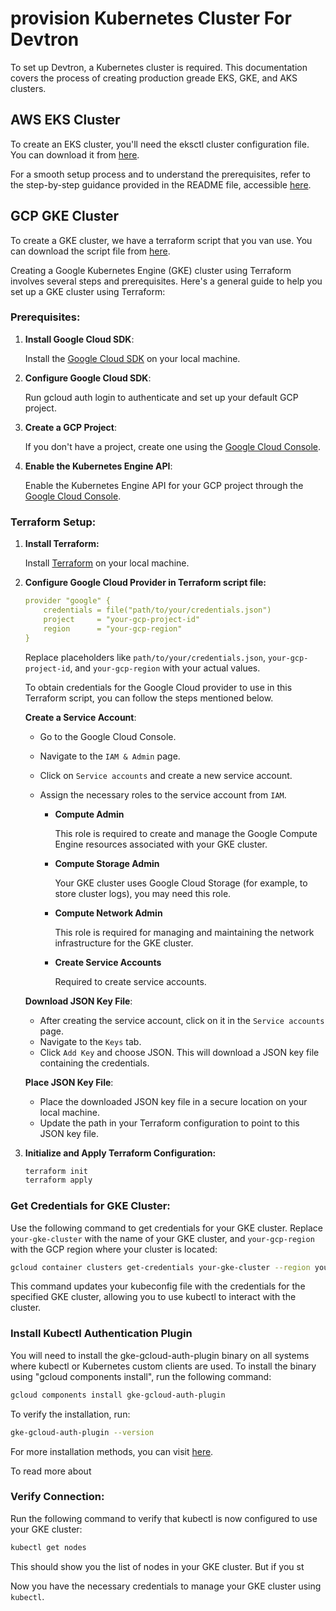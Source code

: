 # provision Kubernetes Cluster For Devtron

To set up Devtron, a Kubernetes cluster is required. This documentation covers the process of creating production greade EKS, GKE, and AKS clusters.

## AWS EKS Cluster

To create an EKS cluster, you'll need the eksctl cluster configuration file. You can download it from [here](https://github.com/devtron-labs/utilities/blob/main/eksctl-configs/eksctl-devtron-prod-configs.yaml). 

For a smooth setup process and to understand the prerequisites, refer to the step-by-step guidance provided in the README file, accessible [here](https://github.com/devtron-labs/utilities/blob/main/eksctl-configs/README.md).

## GCP GKE Cluster

To create a GKE cluster, we have a terraform script that you van use. You can download the script file from [here](https://github.com/devtron-labs/utilities/gke-terraform/gke-cluster-terraform.tf).

Creating a Google Kubernetes Engine (GKE) cluster using Terraform involves several steps and prerequisites. Here's a general guide to help you set up a GKE cluster using Terraform:

### Prerequisites:

1. **Install Google Cloud SDK**:

    Install the [Google Cloud SDK](https://cloud.google.com/sdk/docs/install) on your local machine.

2. **Configure Google Cloud SDK**:

    Run gcloud auth login to authenticate and set up your default GCP project.

3. **Create a GCP Project**:

    If you don't have a project, create one using the [Google Cloud Console](https://console.cloud.google.com/).

4. **Enable the Kubernetes Engine API**:

    Enable the Kubernetes Engine API for your GCP project through the [Google Cloud Console](https://console.cloud.google.com/).


### Terraform Setup:

1. **Install Terraform:**

    Install [Terraform](https://developer.hashicorp.com/terraform/downloads) on your local machine.

2. **Configure Google Cloud Provider in Terraform script file:**

    ```yaml
    provider "google" {
        credentials = file("path/to/your/credentials.json")
        project     = "your-gcp-project-id"
        region      = "your-gcp-region"
    }
    ```


    Replace placeholders like `path/to/your/credentials.json`, `your-gcp-project-id`, and `your-gcp-region` with your actual values.

    To obtain credentials for the Google Cloud provider to use in this Terraform script, you can follow the steps mentioned below.

    **Create a Service Account**:

    * Go to the Google Cloud Console.
    * Navigate to the `IAM & Admin` page.
    * Click on `Service accounts` and create a new service account.
    * Assign the necessary roles to the service account from `IAM`.

        * **Compute Admin**

            This role is required to create and manage the Google Compute Engine resources associated with your GKE cluster.

        * **Compute Storage Admin**

            Your GKE cluster uses Google Cloud Storage (for example, to store cluster logs), you may need this role.

        * **Compute Network Admin**

            This role is required for managing and maintaining the network infrastructure for the GKE cluster.

        * **Create Service Accounts**

            Required to create service accounts.

    **Download JSON Key File**:

    * After creating the service account, click on it in the `Service accounts` page.
    * Navigate to the `Keys` tab.
    * Click `Add Key` and choose JSON. This will download a JSON key file containing the credentials.

    **Place JSON Key File**:

    * Place the downloaded JSON key file in a secure location on your local machine.
    * Update the path in your Terraform configuration to point to this JSON key file.


3. **Initialize and Apply Terraform Configuration:**

    ```bash
    terraform init
    terraform apply
    ```

### Get Credentials for GKE Cluster:

Use the following command to get credentials for your GKE cluster. Replace `your-gke-cluster` with the name of your GKE cluster, and `your-gcp-region` with the GCP region where your cluster is located:

```bash
gcloud container clusters get-credentials your-gke-cluster --region your-gcp-region
```

This command updates your kubeconfig file with the credentials for the specified GKE cluster, allowing you to use kubectl to interact with the cluster.

### Install Kubectl Authentication Plugin

You will need to install the gke-gcloud-auth-plugin binary on all systems where kubectl or Kubernetes custom clients are used. To install the binary using "gcloud components install", run the following command:

```bash
gcloud components install gke-gcloud-auth-plugin
```

To verify the installation, run:

```bash
gke-gcloud-auth-plugin --version
```

For more installation methods, you can visit [here](https://cloud.google.com/blog/products/containers-kubernetes/kubectl-auth-changes-in-gke).

To read more about 


### Verify Connection:

Run the following command to verify that kubectl is now configured to use your GKE cluster:

```bash
kubectl get nodes
```

This should show you the list of nodes in your GKE cluster. But if you st

Now you have the necessary credentials to manage your GKE cluster using `kubectl`.


